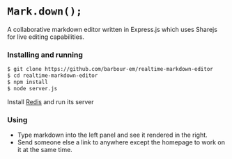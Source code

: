 # `Mark.down();`
A collaborative markdown editor written in Express.js which uses Sharejs for live editing capabilities.

### Installing and running
```bash 
$ git clone https://github.com/barbour-em/realtime-markdown-editor
$ cd realtime-markdown-editor
$ npm install
$ node server.js
``` 

Install [Redis](http://redis.io/) and run its server

### Using
- Type  markdown into the left panel and see it rendered in the right. 
- Send someone else a link to anywhere except the homepage to work on it at the same time. 
